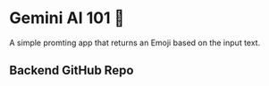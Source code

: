 # Gemini AI 101 🤖

A simple promting app that returns an Emoji based on the input text.

## Backend GitHub Repo
